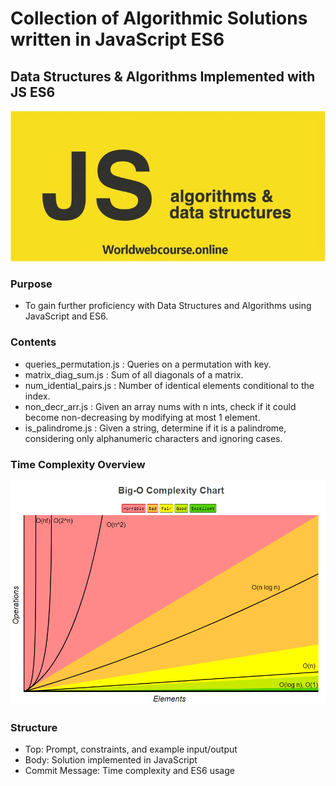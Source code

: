 # Collection of Algorithmic Solutions written in JavaScript ES6
## Data Structures & Algorithms Implemented with JS ES6

![Alt text](/assets/banner.jpg)

### Purpose
- To gain further proficiency with Data Structures and Algorithms using JavaScript and ES6.

### Contents
* queries_permutation.js : Queries on a permutation with key.
* matrix_diag_sum.js : Sum of all diagonals of a matrix.
* num_idential_pairs.js : Number of identical elements conditional to the index.
* non_decr_arr.js : Given an array nums with n ints, check if it could become non-decreasing by modifying at most 1 element.
* is_palindrome.js : Given a string, determine if it is a palindrome, considering only alphanumeric characters and ignoring cases.

### Time Complexity Overview

![Alt text](/assets/bigo.png)

### Structure
- Top: Prompt, constraints, and example input/output
- Body: Solution implemented in JavaScript
- Commit Message: Time complexity and ES6 usage





